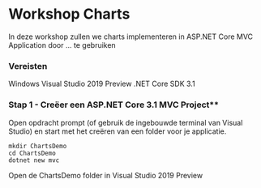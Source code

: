 # Workshop Charts
In deze workshop zullen we charts implementeren in ASP.NET Core MVC Application door ... te gebruiken

### Vereisten
Windows
Visual Studio 2019 Preview
.NET Core SDK 3.1

### Stap 1 - Creëer een ASP.NET Core 3.1 MVC Project**

Open opdracht prompt (of gebruik de ingebouwde terminal van Visual Studio) en start met het creëren van een folder voor je applicatie.

    mkdir ChartsDemo
    cd ChartsDemo
    dotnet new mvc

Open de ChartsDemo folder in Visual Studio 2019 Preview
